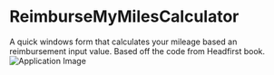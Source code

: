 # ReimburseMyMilesCalculator
A quick windows form that calculates your mileage based an reimbursement input value. Based off the code from Headfirst book.
![Application Image](/master/Ch4MileageCalculator/AppPhoto.jpg)


